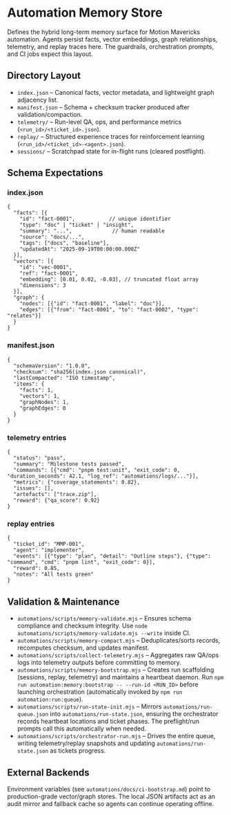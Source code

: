 # Automation Memory Store

Defines the hybrid long-term memory surface for Motion Mavericks automation. Agents persist facts, vector embeddings, graph relationships, telemetry, and replay traces here. The guardrails, orchestration prompts, and CI jobs expect this layout.

## Directory Layout

- `index.json` – Canonical facts, vector metadata, and lightweight graph adjacency list.
- `manifest.json` – Schema + checksum tracker produced after validation/compaction.
- `telemetry/` – Run-level QA, ops, and performance metrics (`<run_id>/<ticket_id>.json`).
- `replay/` – Structured experience traces for reinforcement learning (`<run_id>/<ticket_id>-<agent>.json`).
- `sessions/` – Scratchpad state for in-flight runs (cleared postflight).

## Schema Expectations

### index.json
```jsonc
{
  "facts": [{
    "id": "fact-0001",           // unique identifier
    "type": "doc" | "ticket" | "insight",
    "summary": "...",             // human readable
    "source": "docs/...",
    "tags": ["docs", "baseline"],
    "updatedAt": "2025-09-19T00:00:00.000Z"
  }],
  "vectors": [{
    "id": "vec-0001",
    "ref": "fact-0001",
    "embedding": [0.01, 0.02, -0.03], // truncated float array
    "dimensions": 3
  }],
  "graph": {
    "nodes": [{"id": "fact-0001", "label": "doc"}],
    "edges": [{"from": "fact-0001", "to": "fact-0002", "type": "relates"}]
  }
}
```

### manifest.json
```jsonc
{
  "schemaVersion": "1.0.0",
  "checksum": "sha256(index.json canonical)",
  "lastCompacted": "ISO timestamp",
  "items": {
    "facts": 1,
    "vectors": 1,
    "graphNodes": 1,
    "graphEdges": 0
  }
}
```

### telemetry entries
```jsonc
{
  "status": "pass",
  "summary": "Milestone tests passed",
  "commands": [{"cmd": "pnpm test:unit", "exit_code": 0, "duration_seconds": 42.1, "log_ref": "automations/logs/..."}],
  "metrics": {"coverage_statements": 0.82},
  "issues": [],
  "artefacts": ["trace.zip"],
  "reward": {"qa_score": 0.92}
}
```

### replay entries
```jsonc
{
  "ticket_id": "MMP-001",
  "agent": "implementer",
  "events": [{"type": "plan", "detail": "Outline steps"}, {"type": "command", "cmd": "pnpm lint", "exit_code": 0}],
  "reward": 0.85,
  "notes": "All tests green"
}
```

## Validation & Maintenance

- `automations/scripts/memory-validate.mjs` – Ensures schema compliance and checksum integrity. Use `node automations/scripts/memory-validate.mjs --write` inside CI.
- `automations/scripts/memory-compact.mjs` – Deduplicates/sorts records, recomputes checksum, and updates manifest.
- `automations/scripts/collect-telemetry.mjs` – Aggregates raw QA/ops logs into telemetry outputs before committing to memory.
- `automations/scripts/memory-bootstrap.mjs` – Creates run scaffolding (sessions, replay, telemetry) and maintains a heartbeat daemon. Run `npm run automation:memory:bootstrap -- --run-id <RUN_ID>` before launching orchestration (automatically invoked by `npm run automation:run:queue`).
- `automations/scripts/run-state-init.mjs` – Mirrors `automations/run-queue.json` into `automations/run-state.json`, ensuring the orchestrator records heartbeat locations and ticket phases. The preflight/run prompts call this automatically when needed.
- `automations/scripts/orchestrator-run.mjs` – Drives the entire queue, writing telemetry/replay snapshots and updating `automations/run-state.json` as tickets progress.

## External Backends

Environment variables (see `automations/docs/ci-bootstrap.md`) point to production-grade vector/graph stores. The local JSON artifacts act as an audit mirror and fallback cache so agents can continue operating offline.

